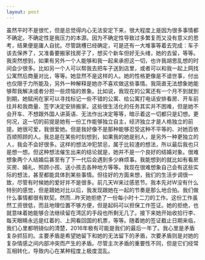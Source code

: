 ```yaml
---
layout: post
---
```

虽然平时不是很忙，但是总觉得内心无法安定下来，很大程度上是因为很多事情都不确定。不确定性是我压力的本源。因为不确定性导致过多繁复而又没有意义的思考，结果便是庸人自扰。尽管跳槽已经确定，可是还有一大堆事等着去完成：车子该去保养了，又准备要搬家找房子了，想买个新车但好无头绪，她的去留，等等。我突然想到，如果有另外一个人能够和我一起来承担这一切，也许我胡思乱想的时间会少很多。比如另一个人可以帮我去把车子送到店里，或者可以和我一起上网找公寓然后商量对比，等等。她显然不是这样的人。她的性格更像是不谙世事，付出也仅限于力所能及，另外一种解释是她亦不喜欢做这些事情。我简直无法想象她能够帮我解决或者分担一些烦恼的景象。比如说，我现在的公寓还有一个月不到就到到期，她赋闲在家可以寻找标记一些不错的公寓、给公寓打电话安排看房、开车前往并和我商量、签字决定安排搬家。这些很生活化的任务其实并不困难，但是她不会开车、不想跟外国人讲英语、无法作出决定等等，暗示着这一切都只是幻想。更何况，这一切的前提是她有一份工作能够独立自主，经济独立才是人格独立的前提。她很可爱，我很爱她。但是我好像不是那种能够忍受这种不平等的、对她百依百顺照顾的人。我总是在某些时刻想到，如果我的她是别人，是另外一种更独立的人，我会不会好很多。这样的想法冲犯禁忌，属于比较渣的想法，所以最后我也只是想一想。但这种想法催生出来的结论就是，她并不是一个良好的结婚对象。很难想象两个人结婚后甚至有了下一代后会遇到多少麻烦事。我能想到的就比如有看房买房、婚礼、照顾小孩、送小孩去各种地方等等。我现在很难想象自己会有这些实际的想法，甚至都能具体到某些事情。但往好的方面来想，我们的生活步调很一致，尽管有时候她的爱好并不是很多。前几天W来过感恩节。我本先对W没有什么特别的感觉，但是跟她对比以后，我发现跟她在一起的节奏是那么地合拍。我们做什么事情都很有默契。然而…昨天她拒绝了一份每小时十二刀的工作。这份工作虽然工资很低，而且地理位置不够方便，但是起码可以担保工作签证。她的拒绝，也就意味着她能够合法继续留在湾区的手段也所剩无几了。接下来她开始收拾行李、每天眼睛永远是红着的、上网看回国的机票，等等。随着她的签证截止日期来临，我们心里都明镜似的清楚，2016年极有可能是我们的最后一年了。我心里是矛盾复杂抓狂的。主要矛盾是希望她留下和她的无法留下的矛盾，次要矛盾则是对她的复杂情感之间内部冲突而产生的矛盾。尽管主次矛盾的重要性不同，但是它们经常互相转化，导致内心在某种程度上极度混乱。
